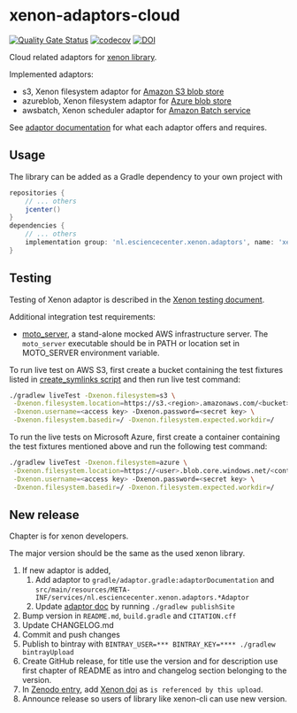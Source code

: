 # xenon-adaptors-cloud

[![Quality Gate Status](https://sonarcloud.io/api/project_badges/measure?project=xenon-middleware_xenon-adaptors-cloud&metric=alert_status)](https://sonarcloud.io/dashboard?id=xenon-middleware_xenon-adaptors-cloud)
[![codecov](https://codecov.io/gh/xenon-middleware/xenon-adaptors-cloud/branch/master/graph/badge.svg)](https://codecov.io/gh/xenon-middleware/xenon-adaptors-cloud)
[![DOI](https://zenodo.org/badge/136933840.svg)](https://zenodo.org/badge/latestdoi/136933840)

Cloud related adaptors for [xenon library](https://github.com/xenon-middleware/xenon).

Implemented adaptors:

* s3, Xenon filesystem adaptor for [Amazon S3 blob store](https://aws.amazon.com/s3/)
* azureblob, Xenon filesystem adaptor for [Azure blob store](https://azure.microsoft.com/en-us/services/storage/blobs/)
* awsbatch, Xenon scheduler adaptor for [Amazon Batch service](https://aws.amazon.com/batch/)

See [adaptor documentation](https://xenon-middleware.github.io/xenon-adaptors-cloud/) for what each adaptor offers and requires.

## Usage

The library can be added as a Gradle dependency to your own project with

```groovy
repositories {
    // ... others
    jcenter()
}
dependencies {
    // ... others
    implementation group: 'nl.esciencecenter.xenon.adaptors', name: 'xenon-adaptors-cloud', version: '3.0.2'
}
```

## Testing

Testing of Xenon adaptor is described in the [Xenon testing document](https://github.com/xenon-middleware/xenon/blob/master/TESTING.md).

Additional integration test requirements:

* [moto_server](https://github.com/spulec/moto), a stand-alone mocked AWS infrastructure server. The `moto_server` executable should be in PATH or location set in MOTO_SERVER environment variable.

To run live test on AWS S3, first create a bucket containing the test fixtures listed in [create_symlinks script](https://github.com/xenon-middleware/xenon/blob/master/src/liveTest/resources/scripts/create_symlinks)
and then run live test command:

```sh
./gradlew liveTest -Dxenon.filesystem=s3 \
 -Dxenon.filesystem.location=https://s3.<region>.amazonaws.com/<bucket> \
 -Dxenon.username=<access key> -Dxenon.password=<secret key> \
 -Dxenon.filesystem.basedir=/ -Dxenon.filesystem.expected.workdir=/
```

To run the live tests on Microsoft Azure, first create a container containing the test fixtures mentioned above and run the following test command:

```sh
./gradlew liveTest -Dxenon.filesystem=azure \
 -Dxenon.filesystem.location=https://<user>.blob.core.windows.net/<container> \
 -Dxenon.username=<access key> -Dxenon.password=<secret key> \
 -Dxenon.filesystem.basedir=/ -Dxenon.filesystem.expected.workdir=/
```

## New release

Chapter is for xenon developers.

The major version should be the same as the used xenon library.

1. If new adaptor is added,
    1. Add adaptor to `gradle/adaptor.gradle:adaptorDocumentation` and `src/main/resources/META-INF/services/nl.esciencecenter.xenon.adaptors.*Adaptor`
    1. Update [adaptor doc](docs/index.html) by running `./gradlew publishSite`
1. Bump version in `README.md`, `build.gradle` and `CITATION.cff`
1. Update CHANGELOG.md
1. Commit and push changes
1. Publish to bintray with `BINTRAY_USER=*** BINTRAY_KEY=**** ./gradlew bintrayUpload`
1. Create GitHub release, for title use the version and for description use first chapter of README as intro and changelog section belonging to the version.
1. In [Zenodo entry](https://doi.org/10.5281/zenodo.3245389), add [Xenon doi](https://doi.org/10.5281/zenodo.597993) as `is referenced by this upload`.
1. Announce release so users of library like xenon-cli can use new version.
